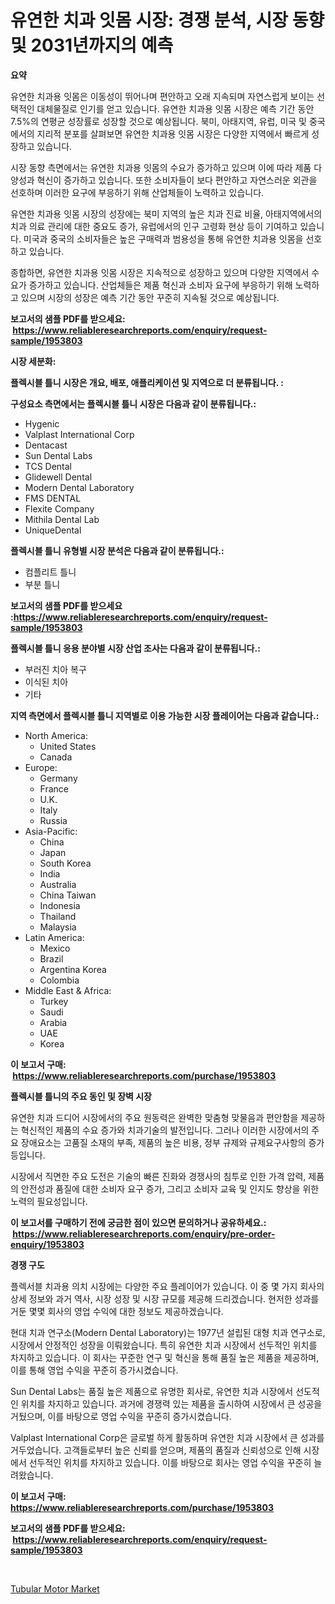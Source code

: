 <p><h1>유연한 치과 잇몸 시장: 경쟁 분석, 시장 동향 및 2031년까지의 예측</h1></p><p><strong>요약</strong></p>
<p><p>유연한 치과용 잇몸은 이동성이 뛰어나며 편안하고 오래 지속되며 자연스럽게 보이는 선택적인 대체물질로 인기를 얻고 있습니다. 유연한 치과용 잇몸 시장은 예측 기간 동안 7.5%의 연평균 성장률로 성장할 것으로 예상됩니다. 북미, 아태지역, 유럽, 미국 및 중국에서의 지리적 분포를 살펴보면 유연한 치과용 잇몸 시장은 다양한 지역에서 빠르게 성장하고 있습니다.</p><p>시장 동향 측면에서는 유연한 치과용 잇몸의 수요가 증가하고 있으며 이에 따라 제품 다양성과 혁신이 증가하고 있습니다. 또한 소비자들이 보다 편안하고 자연스러운 외관을 선호하며 이러한 요구에 부응하기 위해 산업체들이 노력하고 있습니다.</p><p>유연한 치과용 잇몸 시장의 성장에는 북미 지역의 높은 치과 진료 비율, 아태지역에서의 치과 의료 관리에 대한 중요도 증가, 유럽에서의 인구 고령화 현상 등이 기여하고 있습니다. 미국과 중국의 소비자들은 높은 구매력과 범용성을 통해 유연한 치과용 잇몸을 선호하고 있습니다.</p><p>종합하면, 유연한 치과용 잇몸 시장은 지속적으로 성장하고 있으며 다양한 지역에서 수요가 증가하고 있습니다. 산업체들은 제품 혁신과 소비자 요구에 부응하기 위해 노력하고 있으며 시장의 성장은 예측 기간 동안 꾸준히 지속될 것으로 예상됩니다.</p></p>
<p><strong>보고서의 샘플 PDF를 받으세요: &nbsp;<a href="https://www.reliableresearchreports.com/enquiry/request-sample/1953803">https://www.reliableresearchreports.com/enquiry/request-sample/1953803</a></strong></p>
<p><strong>시장 세분화:</strong></p>
<p><strong> 플렉시블 틀니 시장은 개요, 배포, 애플리케이션 및 지역으로 더 분류됩니다. :</strong></p>
<p><strong>구성요소 측면에서는 플렉시블 틀니 시장은 다음과 같이 분류됩니다.:</strong></p>
<p><ul><li>Hygenic</li><li>Valplast International Corp</li><li>Dentacast</li><li>Sun Dental Labs</li><li>TCS Dental</li><li>Glidewell Dental</li><li>Modern Dental Laboratory</li><li>FMS DENTAL</li><li>Flexite Company</li><li>Mithila Dental Lab</li><li>UniqueDental</li></ul></p>
<p><strong> 플렉시블 틀니 유형별 시장 분석은 다음과 같이 분류됩니다.:</strong></p>
<p><ul><li>컴플리트 틀니</li><li>부분 틀니</li></ul></p>
<p><strong>보고서의 샘플 PDF를 받으세요 :<a href="https://www.reliableresearchreports.com/enquiry/request-sample/1953803">https://www.reliableresearchreports.com/enquiry/request-sample/1953803</a></strong></p>
<p><strong> 플렉시블 틀니 응용 분야별 시장 산업 조사는 다음과 같이 분류됩니다.:</strong></p>
<p><ul><li>부러진 치아 복구</li><li>이식된 치아</li><li>기타</li></ul></p>
<p><strong>지역 측면에서 플렉시블 틀니 지역별로 이용 가능한 시장 플레이어는 다음과 같습니다.:</strong></p>
<p><ul>
    <li>
        North America:
        <ul>
            <li>United States</li>
            <li>Canada</li>
        </ul>
    </li>
    <li>
        Europe:
        <ul>
            <li>Germany</li>
            <li>France</li>
            <li>U.K.</li>
            <li>Italy</li>
            <li>Russia</li>
        </ul>
    </li>
    <li>
        Asia-Pacific:
        <ul>
            <li>China</li>
            <li>Japan</li>
            <li>South Korea</li>
            <li>India</li>
            <li>Australia</li>
            <li>China Taiwan</li>
            <li>Indonesia</li>
            <li>Thailand</li>
            <li>Malaysia</li>
        </ul>
    </li>
    <li>
        Latin America:
        <ul>
            <li>Mexico</li>
            <li>Brazil</li>
            <li>Argentina Korea</li>
            <li>Colombia</li>
        </ul>
    </li>
    <li>
        Middle East & Africa:
        <ul>
            <li>Turkey</li>
            <li>Saudi</li>
            <li>Arabia</li>
            <li>UAE</li>
            <li>Korea</li>
        </ul>
    </li>
    </ul></p>
<p><strong>이 보고서 구매: &nbsp;<a href="https://www.reliableresearchreports.com/purchase/1953803">https://www.reliableresearchreports.com/purchase/1953803</a></strong></p>
<p><strong>플렉시블 틀니의 주요 동인 및 장벽 시장</strong></p>
<p><p>유연한 치과 드디어 시장에서의 주요 원동력은 완벽한 맞춤형 맞물음과 편안함을 제공하는 혁신적인 제품의 수요 증가와 치과기술의 발전입니다. 그러나 이러한 시장에서의 주요 장애요소는 고품질 소재의 부족, 제품의 높은 비용, 정부 규제와 규제요구사항의 증가 등입니다.</p><p>시장에서 직면한 주요 도전은 기술의 빠른 진화와 경쟁사의 침투로 인한 가격 압력, 제품의 안전성과 품질에 대한 소비자 요구 증가, 그리고 소비자 교육 및 인지도 향상을 위한 노력의 필요성입니다.</p></p>
<p><strong>이 보고서를 구매하기 전에 궁금한 점이 있으면 문의하거나 공유하세요.: &nbsp;<a href="https://www.reliableresearchreports.com/enquiry/pre-order-enquiry/1953803">https://www.reliableresearchreports.com/enquiry/pre-order-enquiry/1953803</a></strong></p>
<p><strong>경쟁 구도</strong></p>
<p><p>플렉서블 치과용 의치 시장에는 다양한 주요 플레이어가 있습니다. 이 중 몇 가지 회사의 상세 정보와 과거 역사, 시장 성장 및 시장 규모를 제공해 드리겠습니다. 현저한 성과를 거둔 몇몇 회사의 영업 수익에 대한 정보도 제공하겠습니다.</p><p>현대 치과 연구소(Modern Dental Laboratory)는 1977년 설립된 대형 치과 연구소로, 시장에서 안정적인 성장을 이뤄왔습니다. 특히 유연한 치과 시장에서 선두적인 위치를 차지하고 있습니다. 이 회사는 꾸준한 연구 및 혁신을 통해 품질 높은 제품을 제공하며, 이를 통해 영업 수익을 꾸준히 증가시켰습니다.</p><p>Sun Dental Labs는 품질 높은 제품으로 유명한 회사로, 유연한 치과 시장에서 선도적인 위치를 차지하고 있습니다. 과거에 경쟁력 있는 제품을 출시하여 시장에서 큰 성공을 거뒀으며, 이를 바탕으로 영업 수익을 꾸준히 증가시켰습니다.</p><p>Valplast International Corp은 글로벌 하게 활동하며 유연한 치과 시장에서 큰 성과를 거두었습니다. 고객들로부터 높은 신뢰를 얻으며, 제품의 품질과 신뢰성으로 인해 시장에서 선두적인 위치를 차지하고 있습니다. 이를 바탕으로 회사는 영업 수익을 꾸준히 늘려왔습니다.</p></p>
<p><strong>이 보고서 구매: &nbsp; <a href="https://www.reliableresearchreports.com/purchase/1953803">https://www.reliableresearchreports.com/purchase/1953803</a></strong></p>
<p><strong>보고서의 샘플 PDF를 받으세요: &nbsp;<a href="https://www.reliableresearchreports.com/enquiry/request-sample/1953803">https://www.reliableresearchreports.com/enquiry/request-sample/1953803</a></strong><strong></strong></p>
<p>&nbsp;</p>
<p><p><a href="https://view.publitas.com/reportprime-1/global-tubular-motor-market-by-types-applications-and-major-players-with-regional-growth-rate-analysis-and-development-situation-from-2024-to-2031/">Tubular Motor Market</a></p></p>